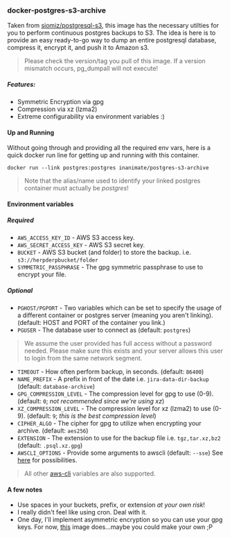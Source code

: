 ### docker-postgres-s3-archive

Taken from [siomiz/postgresql-s3](https://github.com/siomiz/PostgreSQL-S3), this image has the necessary utilties for you to perform continuous postgres backups to S3.
The idea is here is to provide an easy ready-to-go way to dump an entire postgresql database, compress it, encrypt it, and push it to Amazon s3.

> Please check the version/tag you pull of this image. If a version mismatch
> occurs, pg_dumpall will not execute!

##### Features:

* Symmetric Encryption via gpg
* Compression via xz (lzma2)
* Extreme configurability via environment variables :)

#### Up and Running

Without going through and providing all the required env vars, here is a quick docker run line for getting up and running with this container.

```
docker run --link postgres:postgres inanimate/postgres-s3-archive
```

> Note that the alias/name used to identify your linked postgres container must actually be *postgres*!

#### Environment variables

##### *Required*

* `AWS_ACCESS_KEY_ID` - AWS S3 access key.
* `AWS_SECRET_ACCESS_KEY` - AWS S3 secret key.
* `BUCKET` - AWS S3 bucket (and folder) to store the backup. i.e. `s3://herpderpbucket/folder`
* `SYMMETRIC_PASSPHRASE` - The gpg symmetric passphrase to use to encrypt your file.

##### *Optional*

* `PGHOST/PGPORT` - Two variables which can be set to specify the usage of a different container or postgres server (meaning you aren't linking). (default: HOST and PORT of the container you link.)
* `PGUSER` - The database user to connect as (default: `postgres`)

> We assume the user provided has full access without a password needed. Please make sure this exists and your server allows this user to login from the same network segment.

* `TIMEOUT` - How often perform backup, in seconds. (default: `86400`)
* `NAME_PREFIX` - A prefix in front of the date i.e. `jira-data-dir-backup` (default: `database-archive`)
* `GPG_COMPRESSION_LEVEL` - The compression level for gpg to use (0-9). (default: `0`; *not recommended since we're using xz*)
* `XZ_COMPRESSION_LEVEL` - The compression level for xz (lzma2) to use (0-9). (default: `9`; *this is the best compression level*)
* `CIPHER_ALGO` - The cipher for gpg to utilize when encrypting your archive. (default: `aes256`)
* `EXTENSION` - The extension to use for the backup file i.e. `tgz,tar.xz,bz2` (default: `.psql.xz.gpg`)
* `AWSCLI_OPTIONS` - Provide some arguments to awscli (default: `--sse`) See [here](http://docs.aws.amazon.com/cli/latest/reference/s3/cp.html) for possibilities.

> All other [aws-cli](https://github.com/aws/aws-cli) variables are also supported.

#### A few notes

* Use spaces in your buckets, prefix, or extension *at your own risk*!
* I really didn't feel like using cron. Deal with it.
* One day, I'll implement asymmetric encryption so you can use your gpg keys. For now, [this](https://github.com/siomiz/PostgreSQL-S3/blob/master/entrypoint.sh) image does...maybe you could make your own ;P

